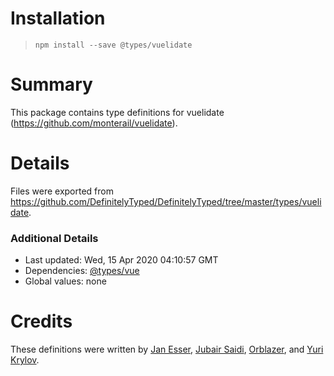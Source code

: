 # Installation
> `npm install --save @types/vuelidate`

# Summary
This package contains type definitions for vuelidate (https://github.com/monterail/vuelidate).

# Details
Files were exported from https://github.com/DefinitelyTyped/DefinitelyTyped/tree/master/types/vuelidate.

### Additional Details
 * Last updated: Wed, 15 Apr 2020 04:10:57 GMT
 * Dependencies: [@types/vue](https://npmjs.com/package/@types/vue)
 * Global values: none

# Credits
These definitions were written by [Jan Esser](https://github.com/janesser), [Jubair Saidi](https://github.com/jubairsaidi), [Orblazer](https://github.com/orblazer), and [Yuri Krylov](https://github.com/shadrus).
